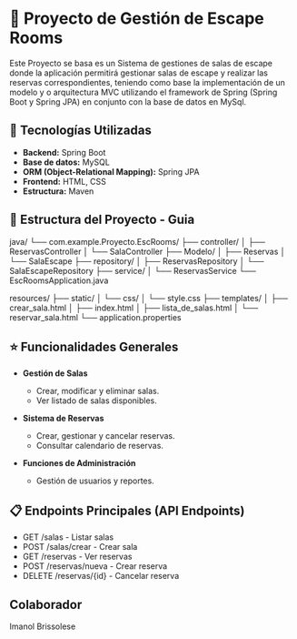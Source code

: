 # 🔐 Proyecto de Gestión de Escape Rooms

 Este Proyecto se basa es un Sistema de gestiones de salas de escape donde la aplicación permitirá gestionar salas de escape y realizar las reservas correspondientes, teniendo como base la implementación de un modelo y o arquitectura MVC utilizando el framework de Spring (Spring Boot y Spring JPA) en conjunto con la base de datos en MySql.

## 🤖 Tecnologías Utilizadas

- **Backend:** Spring Boot  
- **Base de datos:** MySQL  
- **ORM (Object-Relational Mapping):** Spring JPA  
- **Frontend:** HTML, CSS  
- **Estructura:** Maven  

## 📁 Estructura del Proyecto - Guia

java/
└── com.example.Proyecto.EscRooms/
    ├── controller/
    │   ├── ReservasController
    │   └── SalaController
    ├── Modelo/
    │   ├── Reservas
    │   └── SalaEscape
    ├── repository/
    │   ├── ReservasRepository
    │   └── SalaEscapeRepository
    ├── service/
    │   └── ReservasService
    └── EscRoomsApplication.java

resources/
├── static/
│   └── css/
│       └── style.css
├── templates/
│   ├── crear_sala.html
│   ├── index.html
│   ├── lista_de_salas.html
│   └── reservar_sala.html
└── application.properties


## ⭐ Funcionalidades Generales

- **Gestión de Salas**
  - Crear, modificar y eliminar salas.
  - Ver listado de salas disponibles.

- **Sistema de Reservas**
  - Crear, gestionar y cancelar reservas.
  - Consultar calendario de reservas.

- **Funciones de Administración**
  - Gestión de usuarios y reportes.

## 📋 Endpoints Principales (API Endpoints)

- GET /salas - Listar salas
- POST /salas/crear - Crear sala
- GET /reservas - Ver reservas
- POST /reservas/nueva - Crear reserva
- DELETE /reservas/{id} - Cancelar reserva

## Colaborador

Imanol Brissolese
